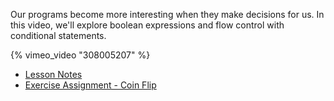 Our programs become more interesting when they make decisions for us. In this video, we'll explore boolean expressions and flow control with conditional statements.

{% vimeo_video "308005207" %}

- [Lesson Notes][lesson-notes]
- [Exercise Assignment - Coin Flip][exercise-assignment]

[lesson-notes]:https://codesandbox.io/s/l7wj1zr2xm
[exercise-assignment]:https://codesandbox.io/s/w62qzkknx5